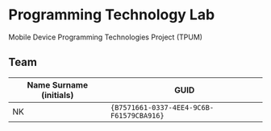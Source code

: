 # Programming Technology Lab

Mobile Device Programming Technologies Project (TPUM)

## Team

| Name Surname (initials) | GUID                                     |
| ----------------------- | ---------------------------------------- |
| 			NK                | `{B7571661-0337-4EE4-9C6B-F61579CBA916}` |
